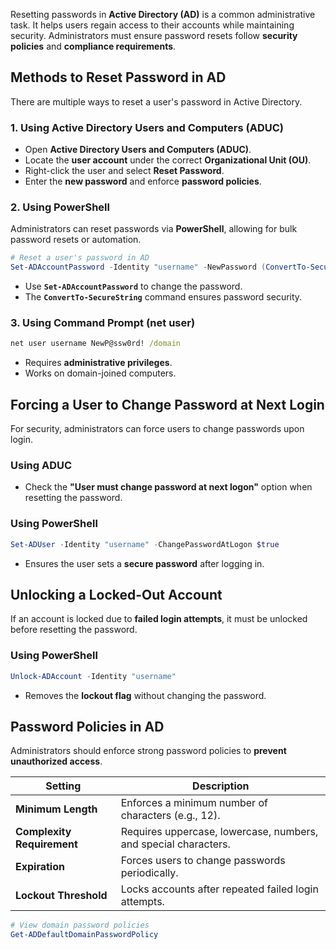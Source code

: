 Resetting passwords in **Active Directory (AD)** is a common administrative task. It helps users regain access to their accounts while maintaining security. Administrators must ensure password resets follow **security policies** and **compliance requirements**.

## **Methods to Reset Password in AD**

There are multiple ways to reset a user's password in Active Directory.

### **1. Using Active Directory Users and Computers (ADUC)**

- Open **Active Directory Users and Computers (ADUC)**.
- Locate the **user account** under the correct **Organizational Unit (OU)**.
- Right-click the user and select **Reset Password**.
- Enter the **new password** and enforce **password policies**.

### **2. Using PowerShell**

Administrators can reset passwords via **PowerShell**, allowing for bulk password resets or automation.

```powershell
# Reset a user's password in AD
Set-ADAccountPassword -Identity "username" -NewPassword (ConvertTo-SecureString "NewP@ssw0rd!" -AsPlainText -Force)
```

- Use **`Set-ADAccountPassword`** to change the password.
- The **`ConvertTo-SecureString`** command ensures password security.

### **3. Using Command Prompt (net user)**

```cmd
net user username NewP@ssw0rd! /domain
```

- Requires **administrative privileges**.
- Works on domain-joined computers.

## **Forcing a User to Change Password at Next Login**

For security, administrators can force users to change passwords upon login.

### **Using ADUC**

- Check the **"User must change password at next logon"** option when resetting the password.

### **Using PowerShell**

```powershell
Set-ADUser -Identity "username" -ChangePasswordAtLogon $true
```

- Ensures the user sets a **secure password** after logging in.

## **Unlocking a Locked-Out Account**

If an account is locked due to **failed login attempts**, it must be unlocked before resetting the password.

### **Using PowerShell**

```powershell
Unlock-ADAccount -Identity "username"
```

- Removes the **lockout flag** without changing the password.
 
## **Password Policies in AD**

Administrators should enforce strong password policies to **prevent unauthorized access**.

|Setting|Description|
|---|---|
|**Minimum Length**|Enforces a minimum number of characters (e.g., 12).|
|**Complexity Requirement**|Requires uppercase, lowercase, numbers, and special characters.|
|**Expiration**|Forces users to change passwords periodically.|
|**Lockout Threshold**|Locks accounts after repeated failed login attempts.|

```powershell
# View domain password policies
Get-ADDefaultDomainPasswordPolicy
```